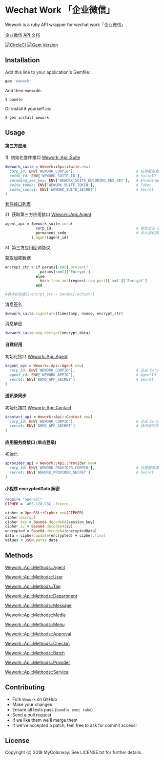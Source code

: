# Wechat Work 「企业微信」

Wework is a ruby API wrapper for wechat work「企业微信」.

[企业微信 API 文档](https://work.weixin.qq.com/api/doc)

[![CircleCI](https://circleci.com/gh/mycolorway/wework/tree/suite.svg?style=svg)](https://circleci.com/gh/mycolorway/wework/tree/suite)   [![Gem Version](https://badge.fury.io/rb/wework.svg)](https://badge.fury.io/rb/wework)

## Installation

Add this line to your application's Gemfile:

```ruby
gem 'wework'
```

And then execute:

    $ bundle

Or install it yourself as:

    $ gem install wework

## Usage

#### 第三方应用

1). 初始化套件接口 [Wework::Api::Suite](https://github.com/mycolorway/wework/blob/suite/lib/wework/api/suite.rb)

```ruby
$wework_suite = Wework::Api::Suite.new(
  corp_id: ENV['WEWORK_CORPID'],                            # 应用服务商 CorpID
  suite_id: ENV['WEWORK_SUITE_ID'],                         # SuiteID
  encoding_aes_key: ENV['WEWORK_SUITE_ENCODING_AES_KEY'],   # EncodingAESKey
  suite_token: ENV['WEWORK_SUITE_TOKEN'],                   # Token
  suite_secret: ENV['WEWORK_SUITE_SECRET']                  # Secret
)
```
[套件接口列表](https://github.com/mycolorway/wework/blob/suite/lib/wework/api/methods/suite.rb)

2). 获取第三方应用接口 [Wework::Api::Agent](https://github.com/mycolorway/wework/blob/suite/lib/wework/api/agent.rb)

```ruby
agent_api = $wework_suite.corp(
              corp_id,                                      # 授权企业 CorpID
              permanent_code                                # 永久授权码
            ).agent(agent_id)
```

3). 第三方应用回调协议

获取加密数据

```ruby
encrypt_str = if params[:xml].present?
                params[:xml]['Encrypt']
              else
                Hash.from_xml(request.raw_post)['xml']['Encrypt']
              end

#首次校验接口 encrpt_str = params[:echostr]
```

消息签名

```ruby
$wework_suite.signature(timestamp, nonce, encrypt_str)
```

 消息解密

 ```ruby
 $wework_suite.msg_decrypt(encrypt_data)
 ```


#### 自建应用

初始化接口 [Wework::Api::Agent](https://github.com/mycolorway/wework/blob/suite/lib/wework/api/agent.rb)

``` ruby
$agent_api = Wework::Api::Agent.new(
  corp_id: ENV['WEWORK_CORPID'],                            # 企业 CorpID
  agent_id: ENV['WEWORK_APPID'],                            # AgentId
  secret: ENV['DEMO_APP_SECRET']                            # Secret
)
```

#### 通讯录同步

初始化接口 [Wework::Api::Contact](https://github.com/mycolorway/wework/blob/suite/lib/wework/api/contact.rb)

``` ruby
$contact_api = Wework::Api::Contact.new(
  corp_id: ENV['WEWORK_CORPID'],                            # 企业 CorpID
  secret: ENV['DEMO_APP_SECRET']                            # 通讯录同步 Secret
)
```

#### 应用服务商接口 (单点登录)

初始化

``` ruby
$provider_api = Wework::Api::Provider.new(
  corp_id: ENV['WEWORK_PROVIDER_CORPID'],                   # 应用服务商 CorpID
  secret: ENV['WEWORK_PROVIDER_SECRET']                     # Secret
)
```

#### 小程序 encryptedData 解密

```ruby
require "openssl"
CIPHER = 'AES-128-CBC'.freeze

cipher = OpenSSL::Cipher.new(CIPHER)
cipher.decrypt
cipher.key = Base64.decode64(session_key)
cipher.iv = Base64.decode64(iv)
encrypted = Base64.decode64(encryptedData)
data = cipher.update(encrypted) + cipher.final
values = JSON.parse data
```


## Methods

[Wework::Api::Methods::Agent](https://github.com/mycolorway/wework/blob/suite/lib/wework/api/methods/agent.rb)

[Wework::Api::Methods::User](https://github.com/mycolorway/wework/blob/suite/lib/wework/api/methods/user.rb)

[Wework::Api::Methods::Tag](https://github.com/mycolorway/wework/blob/suite/lib/wework/api/methods/tag.rb)

[Wework::Api::Methods::Department](https://github.com/mycolorway/wework/blob/suite/lib/wework/api/methods/department.rb)

[Wework::Api::Methods::Message](https://github.com/mycolorway/wework/blob/suite/lib/wework/api/methods/message.rb)

[Wework::Api::Methods::Media](https://github.com/mycolorway/wework/blob/suite/lib/wework/api/methods/media.rb)

[Wework::Api::Methods::Menu](https://github.com/mycolorway/wework/blob/suite/lib/wework/api/methods/menu.rb)

[Wework::Api::Methods::Approval](https://github.com/mycolorway/wework/blob/suite/lib/wework/api/methods/approval.rb)

[Wework::Api::Methods::Checkin](https://github.com/mycolorway/wework/blob/suite/lib/wework/api/methods/checkin.rb)

[Wework::Api::Methods::Batch](https://github.com/mycolorway/wework/blob/suite/lib/wework/api/methods/batch.rb)

[Wework::Api::Methods::Provider](https://github.com/mycolorway/wework/blob/suite/lib/wework/api/methods/provider.rb)

[Wework::Api::Methods::Service](https://github.com/mycolorway/wework/blob/suite/lib/wework/api/methods/service.rb)


## Contributing

* Fork `Wework` on GitHub
* Make your changes
* Ensure all tests pass (`bundle exec rake`)
* Send a pull request
* If we like them we'll merge them
* If we've accepted a patch, feel free to ask for commit access!

## License

Copyright (c) 2018 MyColorway. See LICENSE.txt for further details.

